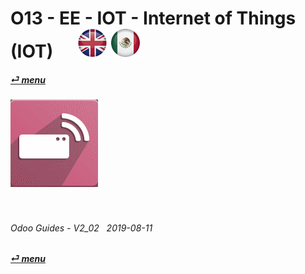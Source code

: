 # O13 - EE - IOT - Internet of Things (IOT) &nbsp;&nbsp;&nbsp;&nbsp; [![en-uk](/doc/img/flg/en-uk-flg-btn-sml.png)](/en-uk/o13/ee/iot/en-uk-o13-ee-iot-guides.md) [ ![es-mx](/doc/img/flg/es-mx-flg-btn-sml.png)](/es-mx/o13/ee/iot/es-mx-o13-ee-iot-guides.md)
#### [_&#x23CE; menu_](/en-uk/o13/ee/en-uk-o13-ee-guides-menu.md "Back to EE menu")  
### ![iot](/doc/img/app/big/iot.png)
[ⱽ¹²³⁴⁵⁶⁷⁸⁹⁰⁻]: # (ⱽ¹²³⁴⁵⁶⁷⁸⁹⁰⁻)

<br>

###### Odoo Guides - V2_02 &nbsp; 2019-08-11  
**[_&#x23CE; menu_](/en-uk/o13/ee/en-uk-o13-ee-guides-menu.md)**  
